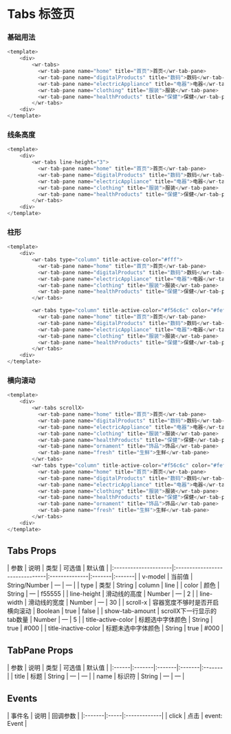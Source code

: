 # Tabs 标签页

### 基础用法
```js
<template>
    <div>
        <wr-tabs>
          <wr-tab-pane name="home" title="首页">首页</wr-tab-pane>
          <wr-tab-pane name="digitalProducts" title="数码">数码</wr-tab-pane>
          <wr-tab-pane name="electricAppliance" title="电器">电器</wr-tab-pane>
          <wr-tab-pane name="clothing" title="服装">服装</wr-tab-pane>
          <wr-tab-pane name="healthProducts" title="保健">保健</wr-tab-pane>
        </wr-tabs>
    <div>
</template>
```

### 线条高度
```js
<template>
    <div>
        <wr-tabs line-height="3">
          <wr-tab-pane name="home" title="首页">首页</wr-tab-pane>
          <wr-tab-pane name="digitalProducts" title="数码">数码</wr-tab-pane>
          <wr-tab-pane name="electricAppliance" title="电器">电器</wr-tab-pane>
          <wr-tab-pane name="clothing" title="服装">服装</wr-tab-pane>
          <wr-tab-pane name="healthProducts" title="保健">保健</wr-tab-pane>
        </wr-tabs>
    <div>
</template>
```

### 柱形
```js
<template>
    <div>
        <wr-tabs type="column" title-active-color="#fff">
          <wr-tab-pane name="home" title="首页">首页</wr-tab-pane>
          <wr-tab-pane name="digitalProducts" title="数码">数码</wr-tab-pane>
          <wr-tab-pane name="electricAppliance" title="电器">电器</wr-tab-pane>
          <wr-tab-pane name="clothing" title="服装">服装</wr-tab-pane>
          <wr-tab-pane name="healthProducts" title="保健">保健</wr-tab-pane>
        </wr-tabs>

        <wr-tabs type="column" title-active-color="#f56c6c" color="#fef0f0">
          <wr-tab-pane name="home" title="首页">首页</wr-tab-pane>
          <wr-tab-pane name="digitalProducts" title="数码">数码</wr-tab-pane>
          <wr-tab-pane name="electricAppliance" title="电器">电器</wr-tab-pane>
          <wr-tab-pane name="clothing" title="服装">服装</wr-tab-pane>
          <wr-tab-pane name="healthProducts" title="保健">保健</wr-tab-pane>
        </wr-tabs>
    <div>
</template>
```

### 横向滚动
```js
<template>
    <div>
        <wr-tabs scrollX>
          <wr-tab-pane name="home" title="首页">首页</wr-tab-pane>
          <wr-tab-pane name="digitalProducts" title="数码">数码</wr-tab-pane>
          <wr-tab-pane name="electricAppliance" title="电器">电器</wr-tab-pane>
          <wr-tab-pane name="clothing" title="服装">服装</wr-tab-pane>
          <wr-tab-pane name="healthProducts" title="保健">保健</wr-tab-pane>
          <wr-tab-pane name="ornament" title="饰品">饰品</wr-tab-pane>
          <wr-tab-pane name="fresh" title="生鲜">生鲜</wr-tab-pane>
        </wr-tabs>
        <wr-tabs type="column" title-active-color="#f56c6c" color="#fef0f0" scrollX>
          <wr-tab-pane name="home" title="首页">首页</wr-tab-pane>
          <wr-tab-pane name="digitalProducts" title="数码">数码</wr-tab-pane>
          <wr-tab-pane name="electricAppliance" title="电器">电器</wr-tab-pane>
          <wr-tab-pane name="clothing" title="服装">服装</wr-tab-pane>
          <wr-tab-pane name="healthProducts" title="保健">保健</wr-tab-pane>
          <wr-tab-pane name="ornament" title="饰品">饰品</wr-tab-pane>
          <wr-tab-pane name="fresh" title="生鲜">生鲜</wr-tab-pane>
        </wr-tabs>
    <div>
</template>
```

## Tabs Props

<md-table-warp>
| 参数                 | 说明                           | 类型          | 可选值 | 默认值 |
|:---------------------|:-------------------------------|:--------------|:-------|:-------|
| v-model              | 当前值                         | String/Number | —      | —      |
| type                 | 类型                           | String        | column | line   |
| color                | 颜色                           | String        | —      | f55555 |
| line-height          | 滑动线的高度                   | Number        | —      | 2      |
| line-width           | 滑动线的宽度                   | Number        | —      | 30     |
| scroll-x             | 容器宽度不够时是否开启横向滚动 | Boolean       | true   | false  |
| show-tab-amount      | scrollX下一行显示的tab数量     | Number        | —      | 5      |
| title-active-color   | 标题选中字体颜色               | String        | true   | #000   |
| title-inactive-color | 标题未选中字体颜色             | String        | true   | #000   |
</md-table-warp>

## TabPane Props

<md-table-warp>
| 参数  | 说明   | 类型   | 可选值 | 默认值 |
|:------|:-------|:-------|:-------|:-------|
| title | 标题   | String | —      | —      |
| name  | 标识符 | String | —      | —      |

</md-table-warp>

##  Events

<md-table-warp> 
| 事件名 | 说明 | 回调参数     |
|:-------|:-----|:-------------|
| click  | 点击 | event: Event |
</md-table-warp>